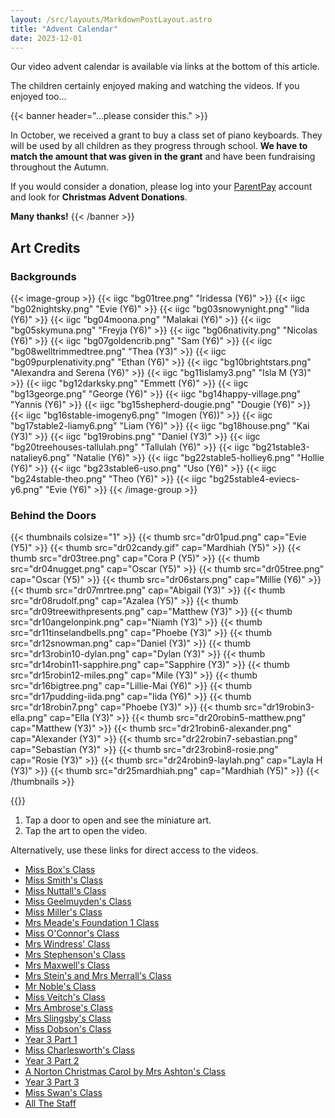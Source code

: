 ```yaml
---
layout: /src/layouts/MarkdownPostLayout.astro
title: "Advent Calendar"
date: 2023-12-01
---
```


Our video advent calendar is available via links at the bottom of this article.

<!--more-->

The children certainly enjoyed making and watching the videos. If you enjoyed too...

{{< banner header="...please consider this." >}}
<p>In October, we received a grant to buy a class set of piano keyboards. They will be used by all children as they progress through school. <strong>We have to match the amount that was given in the grant</strong> and have been fundraising throughout the Autumn.</p>

<p>If you would consider a donation, please log into your <a href="/parents/parent-pay">ParentPay</a> account and look for <strong>Christmas Advent Donations</strong>.</p>

<strong>Many thanks!</strong>
{{< /banner >}}

## Art Credits

### Backgrounds

{{< image-group >}}
    {{< iigc "bg01tree.png" "Iridessa (Y6)" >}}
    {{< iigc "bg02nightsky.png" "Evie (Y6)" >}}
    {{< iigc "bg03snowynight.png" "Iida (Y6)" >}}
    {{< iigc "bg04moona.png" "Malakai (Y6)" >}}
    {{< iigc "bg05skymuna.png" "Freyja (Y6)" >}}
    {{< iigc "bg06nativity.png" "Nicolas (Y6)" >}}
    {{< iigc "bg07goldencrib.png" "Sam (Y6)" >}}
    {{< iigc "bg08welltrimmedtree.png" "Thea (Y3)" >}}
    {{< iigc "bg09purplenativity.png" "Ethan (Y6)" >}}
    {{< iigc "bg10brightstars.png" "Alexandra and Serena (Y6)" >}}
    {{< iigc "bg11islamy3.png" "Isla M (Y3)" >}}
    {{< iigc "bg12darksky.png" "Emmett (Y6)" >}}
    {{< iigc "bg13george.png" "George (Y6)" >}}
    {{< iigc "bg14happy-village.png" "Yannis (Y6)" >}}
    {{< iigc "bg15shepherd-dougie.png" "Dougie (Y6)" >}}
    {{< iigc "bg16stable-imogeny6.png" "Imogen (Y6))" >}}
    {{< iigc "bg17stable2-liamy6.png" "Liam (Y6)" >}}
    {{< iigc "bg18house.png" "Kai (Y3)" >}}
    {{< iigc "bg19robins.png" "Daniel (Y3)" >}}
    {{< iigc "bg20treehouses-tallulah.png" "Tallulah (Y6)" >}}
    {{< iigc "bg21stable3-nataliey6.png" "Natalie (Y6)" >}}
    {{< iigc "bg22stable5-holliey6.png" "Hollie (Y6)" >}}
    {{< iigc "bg23stable6-uso.png" "Uso (Y6)" >}}
    {{< iigc "bg24stable-theo.png" "Theo (Y6)" >}}
    {{< iigc "bg25stable4-eviecs-y6.png" "Evie (Y6)" >}}
{{< /image-group >}}

### Behind the Doors

{{< thumbnails colsize="1" >}}
    {{< thumb src="dr01pud.png" cap="Evie (Y5)" >}}
    {{< thumb src="dr02candy.gif" cap="Mardhiah (Y5)" >}}
    {{< thumb src="dr03tree.png" cap="Cora P (Y5)" >}}
    {{< thumb src="dr04nugget.png" cap="Oscar (Y5)" >}}
    {{< thumb src="dr05tree.png" cap="Oscar (Y5)" >}}
    {{< thumb src="dr06stars.png" cap="Millie (Y6)" >}}
    {{< thumb src="dr07mrtree.png" cap="Abigail (Y3)" >}}
    {{< thumb src="dr08rudolf.png" cap="Azalea (Y5)" >}}
    {{< thumb src="dr09treewithpresents.png" cap="Matthew (Y3)" >}}
    {{< thumb src="dr10angelonpink.png" cap="Niamh (Y3)" >}}
    {{< thumb src="dr11tinselandbells.png" cap="Phoebe (Y3)" >}}
    {{< thumb src="dr12snowman.png" cap="Daniel (Y3)" >}}
    {{< thumb src="dr13robin10-dylan.png" cap="Dylan (Y3)" >}}
    {{< thumb src="dr14robin11-sapphire.png" cap="Sapphire (Y3)" >}}
    {{< thumb src="dr15robin12-miles.png" cap="Mile (Y3)" >}}
    {{< thumb src="dr16bigtree.png" cap="Lillie-Mai (Y6)" >}}
    {{< thumb src="dr17pudding-iida.png" cap="Iida (Y6)" >}}
    {{< thumb src="dr18robin7.png" cap="Phoebe (Y3)" >}}
    {{< thumb src="dr19robin3-ella.png" cap="Ella (Y3)" >}}
    {{< thumb src="dr20robin5-matthew.png" cap="Matthew (Y3)" >}}
    {{< thumb src="dr21robin6-alexander.png" cap="Alexander (Y3)" >}}
    {{< thumb src="dr22robin7-sebastian.png" cap="Sebastian (Y3)" >}}
    {{< thumb src="dr23robin8-rosie.png" cap="Rosie (Y3)" >}}
    {{< thumb src="dr24robin9-laylah.png" cap="Layla H (Y3)" >}}
    {{< thumb src="dr25mardhiah.png" cap="Mardhiah (Y5)" >}}
{{< /thumbnails >}}

{{<link-button-ext title="Go to the calendar!" href="https://ruby.norton-pri.n-yorks.sch.uk/advent_days" >}}

1. Tap a door to open and see the miniature art.
1. Tap the art to open the video.

Alternatively, use these links for direct access to the videos.

* [Miss Box's Class](https://screencast-o-matic.com/watch/c0Xv6nVm2WD)
* [Miss Smith's Class](https://screencast-o-matic.com/watch/c0l3jDVHFPH)
* [Miss Nuttall's Class](https://screencast-o-matic.com/watch/c0lhQDVmU09)
* [Miss Geelmuyden's Class](https://screenpal.com/watch/c0lhX4VmUKz)
* [Miss Miller's Class](https://screencast-o-matic.com/watch/c0lhXdVmULc)
* [Mrs Meade's Foundation 1 Class](https://screencast-o-matic.com/watch/c0liDxVmgIW)
* [Miss O'Connor's Class](https://screencast-o-matic.com/watch/c0ljlbVmpNI)
* [Mrs Windress' Class](https://screencast-o-matic.com/watch/c0ljIcVmpSC)
* [Mrs Stephenson's Class](https://screenpal.com/watch/c0ljlLVmpRd)
* [Mrs Maxwell's Class](https://screenpal.com/watch/c0liroVmkh1)
* [Mrs Stein's and Mrs Merrall's Class](https://screencast-o-matic.com/watch/c0ljDTVmCaZ)
* [Mr Noble's Class](https://screencast-o-matic.com/watch/c0ljDtVmCaz)
* [Miss Veitch's Class](https://screencast-o-matic.com/watch/c0lXoHVmJCh)
* [Mrs Ambrose's Class](https://screenpal.com/watch/c0l3XNVHqTf)
* [Mrs Slingsby's Class](https://screencast-o-matic.com/watch/c0lrjBVHo8A)
* [Miss Dobson's Class](https://screenpal.com/watch/c0loDlVHVNd)
* [Year 3 Part 1](https://screencast-o-matic.com/watch/c0lFQuVH1c0)
* [Miss Charlesworth's Class](https://screenpal.com/watch/c0lFD5VHioY)
* [Year 3 Part 2](https://screenpal.com/watch/c0lFQyVH1Vt)
* [A Norton Christmas Carol by Mrs Ashton's Class](https://screencast-o-matic.com/watch/c0lqDwVH6pN)
* [Year 3 Part 3](https://screenpal.com/watch/c0lFXuVH1rd)
* [Miss Swan's Class](https://screencast-o-matic.com/watch/c0lqDBVH655)
* [All The Staff](https://screencast-o-matic.com/watch/c0lqj8VHQY5)